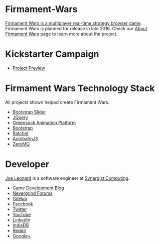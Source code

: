 # Firmament-Wars
[Firmament Wars is a multiplayer real-time strategy browser game](https://nevergrind.com/games/firmament-wars). Firmament Wars is planned for release in late 2016. Check our [About Firmament Wars](https://nevergrind.com/blog/about-firmament-wars/) page to learn more about the project.

# Kickstarter Campaign

* [Project Preview](https://www.kickstarter.com/projects/nevergrind/1288184267?token=a3a5569b)

# Firmament Wars Technology Stack

All projects shown helped create Firmament Wars.

* [Bootstrap Slider](https://github.com/seiyria/bootstrap-slider)
* [JQuery](https://github.com/jquery/jquery)
* [Greensock Animation Platform](https://github.com/greensock/GreenSock-JS)
* [Bootstrap](https://github.com/twbs/bootstrap)
* [Ratchet](https://github.com/ratchetphp/Ratchet)
* [AutobahnJS](https://github.com/crossbario/autobahn-js)
* [ZeroMQ](https://github.com/mkoppanen/php-zmq)

# Developer

[Joe Leonard](https://www.linkedin.com/in/joseph-leonard-78b56287) is a software engineer at [Synergist Computing](http://www.synergistcomputing.com).
* [Game Development Blog](https://nevergrind.com/blog)
* [Nevergrind Forums](https://nevergrind.com/forums)
* [GitHub](https://github.com/Maelfyn)
* [Facebook](https://www.facebook.com/neverworksgames)
* [Twitter](https://twitter.com/maelfyn)
* [YouTube](https://www.youtube.com/user/Maelfyn)
* [LinkedIn](https://www.linkedin.com/company/neverworks-games-llc)
* [IndieDB](http://www.indiedb.com/games/firmament-wars)
* [Reddit](https://www.reddit.com/r/firmamentwars)
* [Google+](https://plus.google.com/+Maelfyn)
